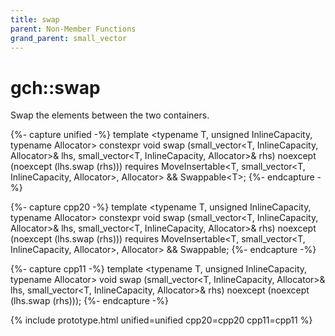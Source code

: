 ```yaml
---
title: swap
parent: Non-Member Functions
grand_parent: small_vector
---
```


# gch::swap

Swap the elements between the two containers.

{%- capture unified -%}
template <typename T, unsigned InlineCapacity, typename Allocator&gt;
<span class="cpp20">constexpr</span>
void
swap (small_vector<T, InlineCapacity, Allocator>& lhs,
      small_vector<T, InlineCapacity, Allocator>& rhs)
  noexcept (noexcept (lhs.swap (rhs)))<span class="cpp20">
  requires MoveInsertable<T, small_vector<T, InlineCapacity, Allocator&gt;, Allocator&gt;
        && Swappable<T&gt;</span>;
{%- endcapture -%}

{%- capture cpp20 -%}
template <typename T, unsigned InlineCapacity, typename Allocator>
constexpr
void
swap (small_vector<T, InlineCapacity, Allocator>& lhs,
      small_vector<T, InlineCapacity, Allocator>& rhs)
  noexcept (noexcept (lhs.swap (rhs)))
  requires MoveInsertable<T, small_vector<T, InlineCapacity, Allocator>, Allocator>
        && Swappable<T>;
{%- endcapture -%}

{%- capture cpp11 -%}
template <typename T, unsigned InlineCapacity, typename Allocator>
void
swap (small_vector<T, InlineCapacity, Allocator>& lhs,
      small_vector<T, InlineCapacity, Allocator>& rhs)
  noexcept (noexcept (lhs.swap (rhs)));
{%- endcapture -%}

{% include prototype.html unified=unified cpp20=cpp20 cpp11=cpp11 %}

